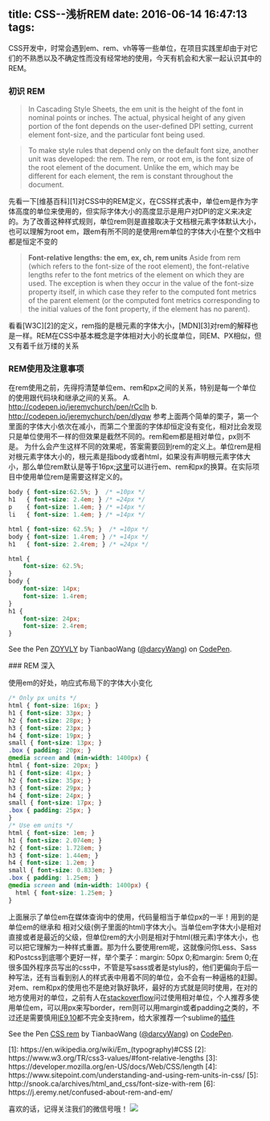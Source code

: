 title: CSS--浅析REM
date: 2016-06-14 16:47:13
tags:
---

CSS开发中，时常会遇到em、rem、vh等等一些单位，在项目实践里却由于对它们的不熟悉以及不确定性而没有经常地的使用，今天有机会和大家一起认识其中的REM。

### 初识 REM
> In Cascading Style Sheets, the em unit is the height of the font in nominal points or inches. The actual, physical height of any given portion of the font depends on the user-defined DPI setting, current element font-size, and the particular font being used.

> To make style rules that depend only on the default font size, another unit was developed: the rem. The rem, or root em, is the font size of the root element of the document. Unlike the em, which may be different for each element, the rem is constant throughout the document.

先看一下[维基百科][1]对CSS中的REM定义，在CSS样式表中，单位em是作为字体高度的单位来使用的，但实际字体大小的高度显示是用户对DPI的定义来决定的。为了改善这种样式规则，单位rem则是直接取决于文档根元素字体默认大小，也可以理解为root em，跟em有所不同的是使用rem单位的字体大小在整个文档中都是恒定不变的

> <strong>Font-relative lengths: the em, ex, ch, rem units</strong>
Aside from rem (which refers to the font-size of the root element), the font-relative lengths refer to the font metrics of the element on which they are used. The exception is when they occur in the value of the font-size property itself, in which case they refer to the computed font metrics of the parent element (or the computed font metrics corresponding to the initial values of the font property, if the element has no parent).

看看[W3C][2]的定义，rem指的是根元素的字体大小，[MDN][3]对rem的解释也是一样。REM在CSS中基本概念是字体相对大小的长度单位，同EM、PX相似，但又有着千丝万缕的关系

### REM使用及注意事项
在rem使用之前，先得捋清楚单位em、rem和px之间的关系，特别是每一个单位的使用跟代码块和继承之间的关系。
A. http://codepen.io/jeremychurch/pen/rCcIh
b. http://codepen.io/jeremychurch/pen/dlyqw
参考上面两个简单的栗子，第一个里面的字体大小依次在减小，而第二个里面的字体却恒定没有变化，相对比会发现只是单位使用不一样的但效果是截然不同的。rem和em都是相对单位，px则不是。
为什么会产生这样不同的效果呢，答案需要回到rem的定义上。单位rem是相对根元素字体大小的，根元素是指body或者html，如果没有声明根元素字体大小，那么单位rem默认是等于16px;[这里][7]可以进行em、rem和px的换算。在实际项目中使用单位rem是需要这样定义的。
```css
body { font-size:62.5%; }  /* =10px */
h1   { font-size: 2.4em; } /* =24px */
p    { font-size: 1.4em; } /* =14px */
li   { font-size: 1.4em; } /* =14px */
```
```css
html { font-size: 62.5%; }  /* =10px */
body { font-size: 1.4rem; } /* =14px */
h1   { font-size: 2.4rem; } /* =24px */
```
```css
html {
    font-size: 62.5%;
}
body {
    font-size: 14px;
    font-size: 1.4rem;
}
h1 {
    font-size: 24px;
    font-size: 2.4rem;
}
```
<p data-height="265" data-theme-id="dark" data-slug-hash="ZOYVLY" data-default-tab="html" data-user="darcyWang" data-embed-version="2" class="codepen">See the Pen <a href="http://codepen.io/darcyWang/pen/ZOYVLY/">ZOYVLY</a> by TianbaoWang (<a href="http://codepen.io/darcyWang">@darcyWang</a>) on <a href="http://codepen.io">CodePen</a>.</p>
<script async src="//assets.codepen.io/assets/embed/ei.js"></script>
### REM 深入

使用em的好处，响应式布局下的字体大小变化
```css
/* Only px units */
html { font-size: 16px; }
h1 { font-size: 33px; }
h2 { font-size: 28px; }
h3 { font-size: 23px; }
h4 { font-size: 19px; }
small { font-size: 13px; }
.box { padding: 20px; }
@media screen and (min-width: 1400px) {
html { font-size: 20px; }
h1 { font-size: 41px; }
h2 { font-size: 35px; }
h3 { font-size: 29px; }
h4 { font-size: 24px; }
small { font-size: 17px; }
.box { padding: 25px; }
}
/* Use em units */
html { font-size: 1em; }
h1 { font-size: 2.074em; }
h2 { font-size: 1.728em; }
h3 { font-size: 1.44em; }
h4 { font-size: 1.2em; }
small { font-size: 0.833em; }
.box { padding: 1.25em; }
@media screen and (min-width: 1400px) {
  html { font-size: 1.25em; }
}
```

上面展示了单位em在媒体查询中的使用，代码量相当于单位px的一半！用到的是单位em的继承和
相对父级(例子里面的html)字体大小。当单位em字体大小是相对直接或者是最近的父级，但单位rem的大小则是相对于html(根元素)字体大小，也可以把它理解为一种样式重置。那为什么要使用rem呢，这就像问你Less、Sass和Postcss到底哪个更好一样，举个栗子：margin: 50px 0;和margin: 5rem 0;在很多国外程序员写出的css中，不管是写sass或者是stylus的，他们更偏向于后一种写法，还有当看到别人的样式表中用着不同的单位，会不会有一种逼格的赶脚。
对em、rem和px的使用也不是绝对孰好孰坏，最好的方式就是同时使用，在对的地方使用对的单位，之前有人在[stackoverflow][11]问过使用相对单位，个人推荐多使用单位em，可以用px来写border，rem则可以用margin或者padding之类的，不过还是需要慎用[IE9,10][8]都不完全支持rem，给大家推荐一个sublime的[插件][15]

<p data-height="265" data-theme-id="dark" data-slug-hash="XKJxxY" data-default-tab="html" data-user="darcyWang" data-embed-version="2" class="codepen">See the Pen <a href="http://codepen.io/darcyWang/pen/XKJxxY/">CSS rem</a> by TianbaoWang (<a href="http://codepen.io/darcyWang">@darcyWang</a>) on <a href="http://codepen.io">CodePen</a>.</p>
<script async src="//assets.codepen.io/assets/embed/ei.js"></script>
[1]: https://en.wikipedia.org/wiki/Em_(typography)#CSS
[2]: https://www.w3.org/TR/css3-values/#font-relative-lengths
[3]: https://developer.mozilla.org/en-US/docs/Web/CSS/length
[4]: https://www.sitepoint.com/understanding-and-using-rem-units-in-css/
[5]: http://snook.ca/archives/html_and_css/font-size-with-rem
[6]: https://j.eremy.net/confused-about-rem-and-em/

[7]: http://pxtoem.com/
[8]: http://caniuse.com/#feat=rem
[9]: https://css-tricks.com/theres-more-to-the-css-rem-unit-than-font-sizing/
[10]: http://snook.ca/archives/html_and_css/font-size-with-rem
[11]: http://stackoverflow.com/questions/11799236/should-i-use-px-or-rem-value-units-in-my-css
[12]: http://css3files.com/2012/10/11/relative-is-the-new-absolute-the-rem-unit/
[13]: https://en.wikipedia.org/wiki/Em_(typography)#CSS
[14]: https://en.wikipedia.org/wiki/Em_(typography)#CSS
[15]: https://github.com/flashlizi/cssrem


喜欢的话，记得关注我们的微信号哦！
![](https://raw.githubusercontent.com/icepy/_posts/master/img/weixin.jpg)
